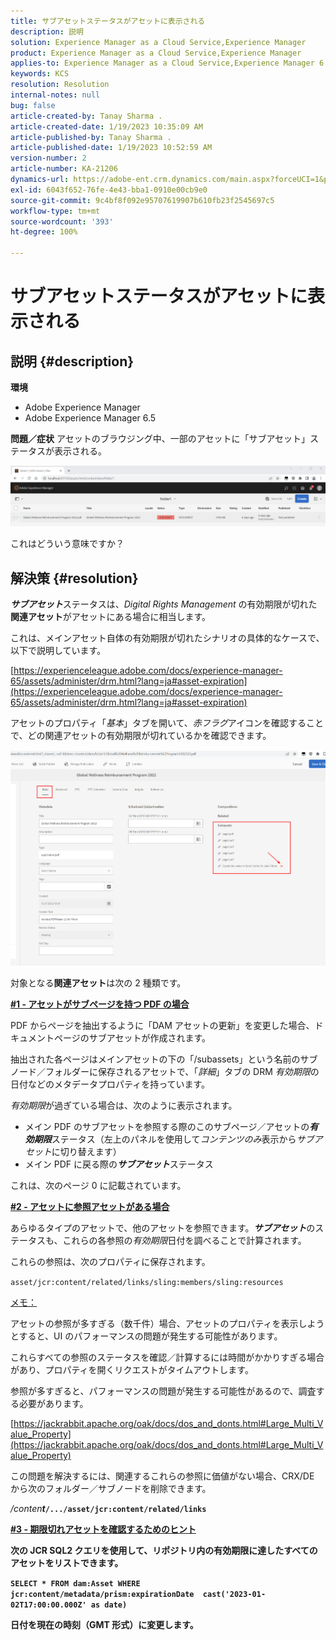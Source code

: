 ```yaml
---
title: サブアセットステータスがアセットに表示される
description: 説明
solution: Experience Manager as a Cloud Service,Experience Manager
product: Experience Manager as a Cloud Service,Experience Manager
applies-to: Experience Manager as a Cloud Service,Experience Manager 6.5,Experience Manager
keywords: KCS
resolution: Resolution
internal-notes: null
bug: false
article-created-by: Tanay Sharma .
article-created-date: 1/19/2023 10:35:09 AM
article-published-by: Tanay Sharma .
article-published-date: 1/19/2023 10:52:59 AM
version-number: 2
article-number: KA-21206
dynamics-url: https://adobe-ent.crm.dynamics.com/main.aspx?forceUCI=1&pagetype=entityrecord&etn=knowledgearticle&id=f3bef6ef-e497-ed11-aad1-6045bd006e5a
exl-id: 6043f652-76fe-4e43-bba1-0910e00cb9e0
source-git-commit: 9c4bf8f092e95707619907b610fb23f2545697c5
workflow-type: tm+mt
source-wordcount: '393'
ht-degree: 100%

---
```


# サブアセットステータスがアセットに表示される

## 説明 {#description}

<b>環境</b>
- Adobe Experience Manager
- Adobe Experience Manager 6.5



<b>問題／症状</b>
アセットのブラウジング中、一部のアセットに「サブアセット」ステータスが表示される。

![](assets/___f5bef6ef-e497-ed11-aad1-6045bd006e5a___.png)

これはどういう意味ですか？


## 解決策 {#resolution}


<b>*サブアセット</b>*&#x200B;ステータスは、*Digital Rights Management* の有効期限が切れた<b>関連アセット</b>がアセットにある場合に相当します。

これは、メインアセット自体の有効期限が切れたシナリオの具体的なケースで、以下で説明しています。

[https://experienceleague.adobe.com/docs/experience-manager-65/assets/administer/drm.html?lang=ja#asset-expiration](https://experienceleague.adobe.com/docs/experience-manager-65/assets/administer/drm.html?lang=ja#asset-expiration)

アセットのプロパティ「*基本*」タブを開いて、*赤フラグ*&#x200B;アイコンを確認することで、どの関連アセットの有効期限が切れているかを確認できます。

![](assets/6269940b-b98a-ed11-81ac-6045bd006ce9.png)



対象となる<b>関連アセット</b>は次の 2 種類です。

<u><b>#1 - アセットがサブページを持つ PDF の場合</b></u>

PDF からページを抽出するように「DAM アセットの更新」を変更した場合、ドキュメントページのサブアセットが作成されます。

抽出された各ページはメインアセットの下の「/subassets」という名前のサブノード／フォルダーに保存されるアセットで、「*詳細*」タブの DRM *有効期限*&#x200B;の日付などのメタデータプロパティを持っています。

*有効期限*&#x200B;が過ぎている場合は、次のように表示されます。

- メイン PDF のサブアセットを参照する際のこのサブページ／アセットの&#x200B;<b>*有効期限</b>*&#x200B;ステータス（左上のパネルを使用して&#x200B;*コンテンツのみ*&#x200B;表示から&#x200B;*サブアセット*&#x200B;に切り替えます）
- メイン PDF に戻る際の&#x200B;<b>*サブアセット</b>*&#x200B;ステータス


これは、次のページ 0 に記載されています。



<u><b>#2 - アセットに参照アセットがある場合</b></u>

あらゆるタイプのアセットで、他のアセットを参照できます。<b>*サブアセット</b>*&#x200B;のステータスも、これらの各参照の&#x200B;*有効期限*&#x200B;日付を調べることで計算されます。

これらの参照は、次のプロパティに保存されます。

`asset/jcr:content/related/links/sling:members/sling:resources`

<u>メモ：</u>

アセットの参照が多すぎる（数千件）場合、アセットのプロパティを表示しようとすると、UI のパフォーマンスの問題が発生する可能性があります。

これらすべての参照のステータスを確認／計算するには時間がかかりすぎる場合があり、プロパティを開くリクエストがタイムアウトします。

参照が多すぎると、パフォーマンスの問題が発生する可能性があるので、調査する必要があります。

[https://jackrabbit.apache.org/oak/docs/dos_and_donts.html#Large_Multi_Value_Property](https://jackrabbit.apache.org/oak/docs/dos_and_donts.html#Large_Multi_Value_Property)

この問題を解決するには、関連するこれらの参照に価値がない場合、CRX/DE から次のフォルダー／サブノードを削除できます。

*/conten<b>t*`/.../asset/jcr:content/related/links`



<u><b>#3 - 期限切れアセットを確認するためのヒント</b></u>

次の JCR SQL2 クエリを使用して、リポジトリ内の有効期限に達したすべてのアセットをリストできます。

`SELECT * FROM dam:Asset WHERE jcr:content/metadata/prism:expirationDate  cast('2023-01-02T17:00:00.000Z' as date)`



日付を現在の時刻（GMT 形式）に変更します。

